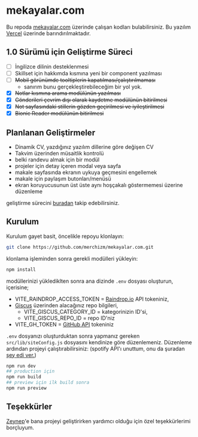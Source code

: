 # mekayalar.com

Bu repoda [mekayalar.com](mekayalar.com) üzerinde çalışan kodları bulabilirsiniz. Bu yazılım [Vercel](https://vercel.com) üzerinde barındırılmaktadır.

## 1.0 Sürümü için Geliştirme Süreci

- [ ] İngilizce dilinin desteklenmesi
- [ ] Skillset için hakkımda kısmına yeni bir component yazılması
- [ ] ~~Mobil görünümde tooltiplerin kapatılması/çalıştırılmaması~~
  - sanırım bunu gerçekleştirebileceğim bir yol yok.
- [x] ~~Notlar kısmına arama modülünün yazılması~~
- [x] ~~Gönderileri çevrim dışı olarak kaydetme modülünün bitirilmesi~~
- [x] ~~Not sayfasındaki stillerin gözden geçirilmesi ve iyileştirilmesi~~
- [x] ~~Bionic Reader modülünün bitirilmesi~~

## Planlanan Geliştirmeler

- Dinamik CV, yazdığınız yazılım dillerine göre değişen CV
- Takvim üzerinden müsaitlik kontrolü
- belki randevu almak için bir modül
- projeler için detay içeren modal veya sayfa
- makale sayfasında ekranın uykuya geçmesini engellemek
- makale için paylaşım butonları/menüsü
- ekran koruyucusunun üst üste aynı hoşçakalı göstermemesi üzerine düzenleme

geliştirme sürecini [buradan](https://github.com/users/merchizm/projects/7) takip edebilirsiniz.

## Kurulum

Kurulum gayet basit, öncelikle repoyu klonlayın:

```bash
git clone https://github.com/merchizm/mekayalar.com.git
```

klonlama işleminden sonra gerekli modülleri yükleyin:

```bash
npm install
```

modüllerinizi yüklediklten sonra ana dizinde `.env` dosyası oluşturun, içerisine;

- VITE_RAINDROP_ACCESS_TOKEN = [Raindrop.io](https://developer.raindrop.io/v1/authentication/token) API tokeniniz,
- [Giscus](https://giscus.app/) üzerinden alacağınız repo bilgileri,
  - VITE_GISCUS_CATEGORY_ID = kategorinizin ID'si,
  - VITE_GISCUS_REPO_ID = repo ID'niz
- VITE_GH_TOKEN = [GitHub API](https://docs.github.com/en/rest) tokeniniz

`.env` dosyanızı oluşturduktan sonra yapmanız gereken `src/lib/siteConfig.js` dosyasını kendinize göre düzenlemeniz. Düzenleme ardından projeyi çalıştırabilirsiniz: (spotify API'ı unuttum, onu da şuradan [şey edi ver.](https://github.com/merchizm/mekayalar.com-spotify-api))

```bash
npm run dev
## production için
npm run build
## preview için ilk build sonra
npm run preview
```

## Teşekkürler

[Zeynep](https://github.com/zynpnaz)'e bana projeyi geliştirirken yardımcı olduğu için özel teşekkürlerimi borçluyum.
